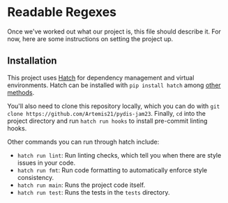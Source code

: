 # Readable Regexes

Once we've worked out what our project is, this file should describe it. For now, here are some instructions on setting the project up.

## Installation

This project uses [Hatch](https://hatch.pypa.io) for dependency management and virtual environments. Hatch can be installed with `pip install hatch` among [other methods](https://hatch.pypa.io/latest/install/).

You'll also need to clone this repository locally, which you can do with `git clone https://github.com/Artemis21/pydis-jam23`. Finally, `cd` into the project directory and run `hatch run hooks` to install pre-commit linting hooks.

Other commands you can run through hatch include:
- `hatch run lint`: Run linting checks, which tell you when there are style issues in your code.
- `hatch run fmt`: Run code formatting to automatically enforce style consistency.
- `hatch run main`: Runs the project code itself.
- `hatch run test`: Runs the tests in the `tests` directory.
